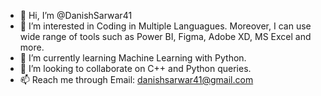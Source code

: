 - 👋 Hi, I’m @DanishSarwar41
- 👀 I’m interested in Coding in Multiple Languagues. Moreover, I can use wide range of 
      tools such as Power BI, Figma, Adobe XD, MS Excel and more.
- 🌱 I’m currently learning Machine Learning with Python.
- 💞️ I’m looking to collaborate on C++ and Python queries.
- 📫 Reach me through Email: danishsarwar41@gmail.com

<!---
DanishSarwar41/DanishSarwar41 is a ✨ special ✨ repository because its `README.md` (this file) appears on your GitHub profile.
You can click the Preview link to take a look at your changes.
--->
